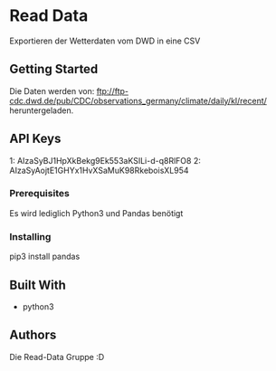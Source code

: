 # Read Data

Exportieren der Wetterdaten vom DWD in eine CSV

## Getting Started

Die Daten werden von: ftp://ftp-cdc.dwd.de/pub/CDC/observations_germany/climate/daily/kl/recent/ heruntergeladen.


## API Keys
1: AIzaSyBJ1HpXkBekg9Ek553aKSILi-d-q8RlFO8
2: AIzaSyAojtE1GHYx1HvXSaMuK98RkeboisXL954


### Prerequisites

Es wird lediglich Python3 und Pandas benötigt


### Installing

pip3 install pandas


## Built With

* python3


## Authors

Die Read-Data Gruppe :D
